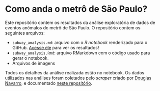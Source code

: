 # Como anda o metrô de São Paulo?
Este repositório contem os resultados da análise exploratória de dados de eventos anômalos do metrô de São Paulo.
O repositório contem os seguintes arquivos:

* `subway_analysis.md`: arquivo com o *R notebook* renderizado para o GitHub. [Acesse ele](subway_analysis.md) para ver os resultados!
* `subway_analysis.Rmd`: arquivo RMarkdown com o código usado para gerar o notebook.
* Arquivos de imagens

Todos os detalhes da análise realizada estão no notebook. Os dados utilizados nas análises foram coletados pelo *scraper* criado por 
[Douglas Navarro](https://github.com/douglasnavarro), e documentado 
[neste repositório](https://github.com/douglasnavarro/sp-subway-scraper).
